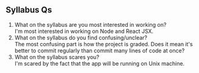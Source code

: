 Syllabus Qs
-----------------------
1. What on the syllabus are you most interested in working on?  
    I'm most interested in working on Node and React JSX. 
2. What on the syllabus do you find confusing/unclear?   
    The most confusing part is how the project is graded. Does it mean
    it's better to commit regularly than commit many lines of code
    at once?
3. What on the syllabus scares you?   
    I'm scared by the fact that the app will be running on Unix machine.
